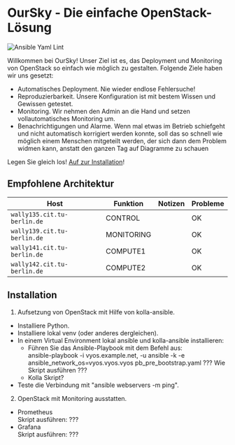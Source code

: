 # OurSky - Die einfache OpenStack-Lösung

![Ansible Yaml Lint](https://github.com/verteilte-systeme-projekt/OurSky/workflows/Ansible%20Yaml%20Lint/badge.svg?branch=master)

Willkommen bei OurSky! Unser Ziel ist es, das Deployment und Monitoring von OpenStack so einfach wie möglich zu gestalten. Folgende Ziele haben wir uns gesetzt:

- Automatisches Deployment. Nie wieder endlose Fehlersuche!
- Reproduzierbarkeit. Unsere Konfiguration ist mit bestem Wissen und Gewissen getestet.
- Monitoring. Wir nehmen den Admin an die Hand und setzen vollautomatisches Monitoring um.
- Benachrichtigungen und Alarme. Wenn mal etwas im Betrieb schiefgeht und nicht automatisch korrigiert werden konnte, soll das so schnell wie möglich einem Menschen mitgeteilt werden, der sich dann dem Problem widmen kann, anstatt den ganzen Tag auf Diagramme zu schauen

Legen Sie gleich los! [Auf zur Installation](#Installation)!

## Empfohlene Architektur

| Host                        | Funktion   | Notizen           | Probleme                              |
|-----------------------------|------------|-------------------|---------------------------------------|
| `wally135.cit.tu-berlin.de` | CONTROL    |                   | OK                                    |
| `wally139.cit.tu-berlin.de` | MONITORING |                   | OK                                    |
| `wally141.cit.tu-berlin.de` | COMPUTE1   |                   | OK                                    |
| `wally142.cit.tu-berlin.de` | COMPUTE2   |                   | OK                                    |

## Installation

1. Aufsetzung von OpenStack mit Hilfe von kolla-ansible.<br>
  - Installiere Python.<br>
  - Installiere lokal venv (oder anderes dergleichen).<br>
  - In einem Virtual Environment lokal ansible und kolla-ansible installieren:<br>
    - Führen Sie das Ansible-Playbook mit dem Befehl aus:<br>
      ansible-playbook -i vyos.example.net, -u ansible -k -e ansible_network_os=vyos.vyos.vyos pb_pre_bootstrap.yaml ??? Wie Skript ausführen ???<br>
     - Kolla Skript?<br>
  - Teste die Verbindung mit "ansible webservers -m ping".<br>
2. OpenStack mit Monitoring ausstatten.<br>
  - Prometheus<br>
    Skript ausführen:
    ???
  - Grafana<br>
    Skript ausführen:
    ???
